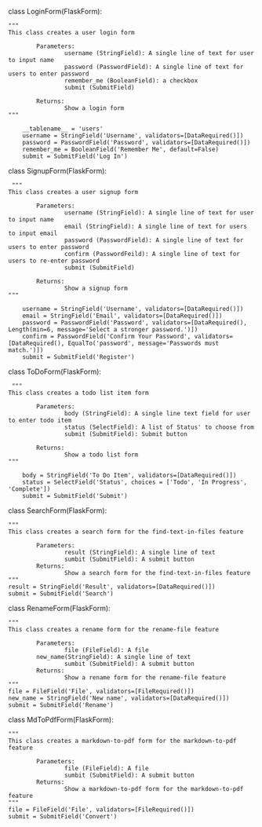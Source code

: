 class LoginForm(FlaskForm):
	
    """
    This class creates a user login form

            Parameters:
                    username (StringField): A single line of text for user to input name
                    password (PasswordField): A single line of text for users to enter password
                    remember_me (BooleanField): a checkbox 
                    submit (SubmitField)

            Returns:
                    Show a login form
    """

        __tablename__ = 'users'
        username = StringField('Username', validators=[DataRequired()])
        password = PasswordField('Password', validators=[DataRequired()])
        remember_me = BooleanField('Remember Me', default=False)
        submit = SubmitField('Log In')

class SignupForm(FlaskForm):

     """
    This class creates a user signup form

            Parameters:
                    username (StringField): A single line of text for user to input name
                    email (StringField): A single line of text for users to input email
                    password (PasswordField): A single line of text for users to enter password
                    confirm (PasswordFeild): A single line of text for users to re-enter password
                    submit (SubmitField)

            Returns:
                    Show a signup form
    """

        username = StringField('Username', validators=[DataRequired()])
        email = StringField('Email', validators=[DataRequired()])
        password = PasswordField('Password', validators=[DataRequired(), Length(min=6, message='Select a stronger password.')])
        confirm = PasswordField('Confirm Your Password', validators=[DataRequired(), EqualTo('password', message='Passwords must match.')])
        submit = SubmitField('Register')

class ToDoForm(FlaskForm):
       
     """
    This class creates a todo list item form

            Parameters:
                    body (StringField): A single line text field for user to enter todo item
                    status (SelectField): A list of Status' to choose from
                    submit (SubmitField): Submit button

            Returns:
                    Show a todo list form
    """

        body = StringField('To Do Item', validators=[DataRequired()])
        status = SelectField('Status', choices = ['Todo', 'In Progress', 'Complete'])
        submit = SubmitField('Submit')

class SearchForm(FlaskForm):
       
	"""
	This class creates a search form for the find-text-in-files feature

            Parameters:
                    result (StringField): A single line of text
                    sumbit (SubmitField): A submit button 
            Returns:
                    Show a search form for the find-text-in-files feature
	"""
	result = StringField('Result', validators=[DataRequired()])
	submit = SubmitField('Search')

class RenameForm(FlaskForm):

	"""
	This class creates a rename form for the rename-file feature

            Parameters:
                    file (FileField): A file
		    new_name(StringField): A single line of text
                    sumbit (SubmitField): A submit button 
            Returns:
                    Show a rename form for the rename-file feature
	"""			
	file = FileField('File', validators=[FileRequired()])
	new_name = StringField('New name', validators=[DataRequired()])	
	submit = SubmitField('Rename')

class MdToPdfForm(FlaskForm):

	"""
	This class creates a markdown-to-pdf form for the markdown-to-pdf feature

            Parameters:
                    file (FileField): A file		    
                    sumbit (SubmitField): A submit button 
            Returns:
                    Show a markdown-to-pdf form for the markdown-to-pdf feature
	"""
	file = FileField('File', validators=[FileRequired()])	
	submit = SubmitField('Convert')




